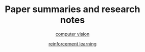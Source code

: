 <link rel="stylesheet" href="style.css">
<center> 
<h1> Paper summaries and research notes </h1>


[computer vision](cv/index.md)

[reinforcement learning](rl/index.md)

